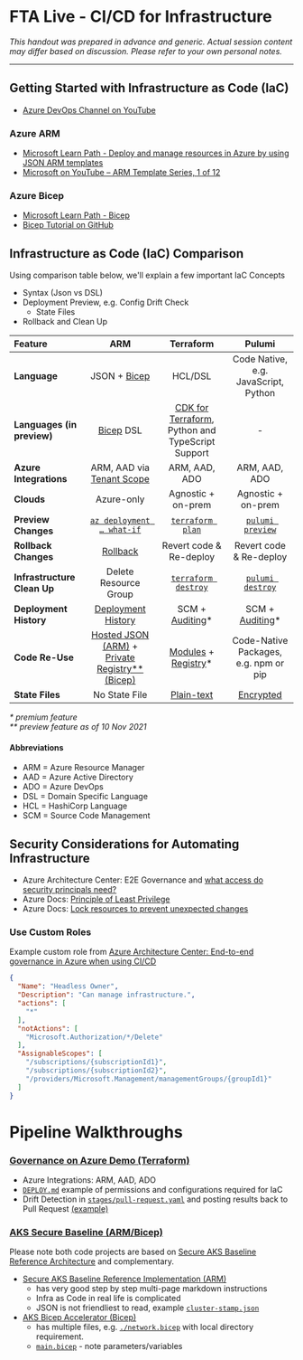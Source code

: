 # FTA Live - CI/CD for Infrastructure

_This handout was prepared in advance and generic. Actual session content may differ based on discussion. Please refer to your own personal notes._

---

## Getting Started with Infrastructure as Code (IaC) 

- [Azure DevOps Channel on YouTube](https://www.youtube.com/c/AzureDevOps)

### Azure ARM

- [Microsoft Learn Path - Deploy and manage resources in Azure by using JSON ARM templates](https://docs.microsoft.com/learn/paths/deploy-manage-resource-manager-templates/)
- [Microsoft on YouTube – ARM Template Series, 1 of 12](https://www.youtube.com/watch?v=VWe-stknCIM)

### Azure Bicep

- [Microsoft Learn Path - Bicep](https://docs.microsoft.com/learn/paths/bicep-deploy/)
- [Bicep Tutorial on GitHub](https://github.com/Azure/bicep/tree/main/docs/tutorial)

## Infrastructure as Code (IaC) Comparison

Using comparison table below, we'll explain a few important IaC Concepts

- Syntax (Json vs DSL)
- Deployment Preview, e.g. Config Drift Check
  - State Files
- Rollback and Clean Up


| Feature | ARM | Terraform | Pulumi |
|:--|:--:|:--:|:--:|
| **Language** | JSON + [Bicep](https://github.com/Azure/bicep) | HCL/DSL | Code Native, e.g. JavaScript, Python |
| **Languages (in preview)** | [Bicep](https://github.com/Azure/bicep) DSL | [CDK for Terraform](https://www.hashicorp.com/blog/cdk-for-terraform-enabling-python-and-typescript-support), Python and TypeScript Support | - |
| **Azure Integrations** | ARM, AAD via [Tenant Scope](https://docs.microsoft.com/en-us/azure/azure-resource-manager/bicep/deploy-to-tenant?tabs=azure-cli) | ARM, AAD, ADO | ARM, AAD, ADO |
| **Clouds** | Azure-only | Agnostic + on-prem | Agnostic + on-prem |
| **Preview Changes** | [`az deployment … what-if`](https://docs.microsoft.com/en-us/azure/azure-resource-manager/templates/template-deploy-what-if?tabs=azure-powershell) | [`terraform plan`](https://www.terraform.io/docs/cli/commands/plan.html) | [`pulumi preview`](https://www.pulumi.com/docs/reference/cli/pulumi_preview/) |
| **Rollback Changes** | [Rollback](https://docs.microsoft.com/en-us/azure/azure-resource-manager/templates/rollback-on-error) | Revert code & Re-deploy | Revert code & Re-deploy |
| **Infrastructure Clean Up** | Delete Resource Group | [`terraform destroy`](https://www.terraform.io/docs/cli/commands/destroy.html) | [`pulumi destroy`](https://www.pulumi.com/docs/reference/cli/pulumi_destroy/) |
| **Deployment History** | [Deployment History](https://docs.microsoft.com/en-us/azure/azure-resource-manager/templates/deployment-history?tabs=azure-portal) |  SCM + [Auditing](https://www.hashicorp.com/blog/hashicorp-terraform-cloud-audit-logging-with-splunk)* | SCM + [Auditing](https://www.pulumi.com/docs/intro/console/collaboration/auditing/)* |
| **Code Re-Use** | [Hosted JSON (ARM)](https://docs.microsoft.com/en-us/azure/azure-resource-manager/templates/linked-templates#linked-template) + [Private Registry** (Bicep)](https://docs.microsoft.com/en-us/azure/azure-resource-manager/bicep/private-module-registry) | [Modules](https://learn.hashicorp.com/collections/terraform/modules) + [Registry](https://learn.hashicorp.com/tutorials/terraform/module-private-registry)* | Code-Native Packages, e.g. npm or pip |
| **State Files** | No State File | [Plain-text](https://www.terraform.io/docs/language/state/index.html) | [Encrypted](https://www.pulumi.com/docs/intro/concepts/state/) |

_* premium feature_  
_** preview feature as of 10 Nov 2021_

#### Abbreviations

- ARM = Azure Resource Manager
- AAD = Azure Active Directory
- ADO = Azure DevOps
- DSL = Domain Specific Language
- HCL = HashiCorp Language
- SCM = Source Code Management

## Security Considerations for Automating Infrastructure

- Azure Architecture Center: E2E Governance and [what access do security principals need?](https://docs.microsoft.com/en-us/azure/architecture/example-scenario/governance/end-to-end-governance-in-azure#2-what-access-do-security-principals-need) 
- Azure Docs: [Principle of Least Privilege](https://docs.microsoft.com/en-us/azure/role-based-access-control/best-practices#only-grant-the-access-users-need)
- Azure Docs: [Lock resources to prevent unexpected changes](https://docs.microsoft.com/en-us/azure/azure-resource-manager/management/lock-resources?tabs=json)

### Use Custom Roles

Example custom role from [Azure Architecture Center: End-to-end governance in Azure when using CI/CD](https://docs.microsoft.com/en-us/azure/architecture/example-scenario/governance/end-to-end-governance-in-azure)

```json
{
  "Name": "Headless Owner",    
  "Description": "Can manage infrastructure.",
  "actions": [
    "*"
  ],
  "notActions": [
    "Microsoft.Authorization/*/Delete"
  ],
  "AssignableScopes": [
    "/subscriptions/{subscriptionId1}",
    "/subscriptions/{subscriptionId2}",
    "/providers/Microsoft.Management/managementGroups/{groupId1}"
  ]
}
```

# Pipeline Walkthroughs

### [Governance on Azure Demo (Terraform)]((https://github.com/azure/devops-governance))

- Azure Integrations: ARM, AAD, ADO
- [`DEPLOY.md`](https://github.com/Azure/devops-governance/blob/main/DEPLOY.md) example of permissions and configurations required for IaC
- Drift Detection in [`stages/pull-request.yaml`](https://github.com/Azure/devops-governance/blob/main/azure-pipelines/stages/pull-request.yaml) and posting results back to Pull Request [(example)](https://github.com/Azure/devops-governance/pull/44#issuecomment-961037578)


### [AKS Secure Baseline (ARM/Bicep)](https://github.com/Azure/Aks-Construction/tree/main/bicep)

Please note both code projects are based on [Secure AKS Baseline Reference Architecture](https://docs.microsoft.com/en-us/azure/architecture/reference-architectures/containers/aks/secure-baseline-aks) and complementary.

- [Secure AKS Baseline Reference Implementation (ARM)](https://github.com/mspnp/aks-secure-baseline) 
  - has very good step by step multi-page markdown instructions
  - Infra as Code in real life is complicated
  - JSON is not friendliest to read, example [`cluster-stamp.json`](https://github.com/mspnp/aks-secure-baseline/blob/main/cluster-stamp.json)
- [AKS Bicep Accelerator (Bicep)](https://github.com/Azure/Aks-Construction/tree/main/bicep) 
  - has multiple files, e.g. [`./network.bicep`](https://github.com/Azure/Aks-Construction/blob/main/bicep/network.bicep) with local directory requirement.
  - [`main.bicep`](https://github.com/Azure/Aks-Construction/blob/main/bicep/main.bicep) - note parameters/variables

